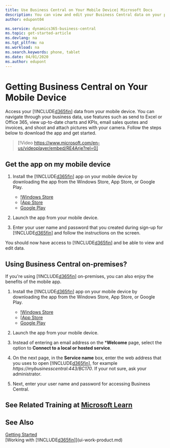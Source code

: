 ```yaml
---
title: Use Business Central on Your Mobile Device| Microsoft Docs
description: You can view and edit your Business Central data on your phone or tablet.
author: edupont04

ms.service: dynamics365-business-central
ms.topic: get-started-article
ms.devlang: na
ms.tgt_pltfrm: na
ms.workload: na
ms.search.keywords: phone, tablet
ms.date: 04/01/2020
ms.author: edupont
---
```


# Getting Business Central on Your Mobile Device

Access your [!INCLUDE[d365fin](includes/d365fin_md.md)] data from your mobile device. You can navigate through your business data, use features such as send to Excel or Office 365, view up-to-date charts and KPIs, email sales quotes and invoices, and shoot and attach pictures with your camera. Follow the steps below to download the app and get started.

> [!Video https://www.microsoft.com/en-us/videoplayer/embed/RE4Arje?rel=0]

## Get the app on my mobile device

1. Install the [!INCLUDE[d365fin](includes/d365fin_md.md)] app on your mobile device by downloading the app from the Windows Store, App Store, or Google Play.  

   - [!Windows Store](https://go.microsoft.com/fwlink/?LinkId=734848)
   - [[App Store](https://go.microsoft.com/fwlink/?LinkId=734847)
   - [Google Play](https://go.microsoft.com/fwlink/?LinkId=734849)
2. Launch the app from your mobile device.
3. Enter your user name and password that you created during sign-up for [!INCLUDE[d365fin](includes/d365fin_md.md)] and follow the instructions on the screen.

You should now have access to [!INCLUDE[d365fin](includes/d365fin_md.md)] and be able to view and edit data.

<!--
[![Windows Store](./media/install-mobile-app/windowsstore-v2.png)](https://go.microsoft.com/fwlink/?LinkId=734848)
[![App Store](./media/install-mobile-app/appstore.png)](https://go.microsoft.com/fwlink/?LinkId=734847) [![Google Play](./media/install-mobile-app/googleplay.png)](https://go.microsoft.com/fwlink/?LinkId=734849)  
-->
## Using Business Central on-premises?

If you're using [!INCLUDE[d365fin](includes/d365fin_md.md)] on-premises, you can also enjoy the benefits of the mobile app.

1. Install the [!INCLUDE[d365fin](includes/d365fin_md.md)] app on your mobile device by downloading the app from the Windows Store, App Store, or Google Play.  

   - [!Windows Store](https://go.microsoft.com/fwlink/?LinkId=734848)
   - [[App Store](https://go.microsoft.com/fwlink/?LinkId=734847)
   - [Google Play](https://go.microsoft.com/fwlink/?LinkId=734849)
2. Launch the app from your mobile device.
3. Instead of entering an email address on the ***Welcome** page, select the option to **Connect to a local or hosted service**.
4. On the next page, in the **Service name** box, enter the web address that you uses to open [!INCLUDE[d365fin](includes/d365fin_md.md)], for example *https://mybusinesscentral:443/BC170*. If your not sure, ask your administrator.
5. Next, enter your user name and password for accessing Business Central.

## See Related Training at [Microsoft Learn](/learn/modules/alternative-interfaces-dynamics-365-business-central/index)

## See Also
[Getting Started](product-get-started.md)  
[Working with [!INCLUDE[d365fin](includes/d365fin_md.md)]](ui-work-product.md)  

